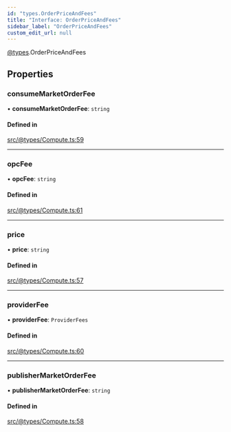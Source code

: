```yaml
---
id: "types.OrderPriceAndFees"
title: "Interface: OrderPriceAndFees"
sidebar_label: "OrderPriceAndFees"
custom_edit_url: null
---
```


[@types](../modules/types.md).OrderPriceAndFees

## Properties

### consumeMarketOrderFee

• **consumeMarketOrderFee**: `string`

#### Defined in

[src/@types/Compute.ts:59](https://github.com/deltaDAO/nautilus/blob/a089200/src/@types/Compute.ts#L59)

___

### opcFee

• **opcFee**: `string`

#### Defined in

[src/@types/Compute.ts:61](https://github.com/deltaDAO/nautilus/blob/a089200/src/@types/Compute.ts#L61)

___

### price

• **price**: `string`

#### Defined in

[src/@types/Compute.ts:57](https://github.com/deltaDAO/nautilus/blob/a089200/src/@types/Compute.ts#L57)

___

### providerFee

• **providerFee**: `ProviderFees`

#### Defined in

[src/@types/Compute.ts:60](https://github.com/deltaDAO/nautilus/blob/a089200/src/@types/Compute.ts#L60)

___

### publisherMarketOrderFee

• **publisherMarketOrderFee**: `string`

#### Defined in

[src/@types/Compute.ts:58](https://github.com/deltaDAO/nautilus/blob/a089200/src/@types/Compute.ts#L58)
